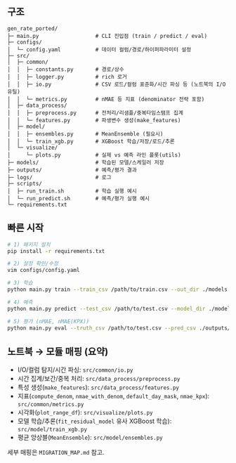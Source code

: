 ## 구조

```
gen_rate_ported/
├─ main.py                  # CLI 진입점 (train / predict / eval)
├─ configs/
│  └─ config.yaml           # 데이터 컬럼/경로/하이퍼파라미터 설정
├─ src/
│  ├─ common/
│  │  ├─ constants.py       # 경로/상수
│  │  ├─ logger.py          # rich 로거
│  │  ├─ io.py              # CSV 로드/컬럼 표준화/시간 파싱 등 (노트북의 I/O 유틸)
│  │  └─ metrics.py         # nMAE 등 지표 (denominator 전략 포함)
│  ├─ data_process/
│  │  ├─ preprocess.py      # 전처리/리샘플/중복타임스탬프 집계
│  │  └─ features.py        # 파생변수 생성(make_features)
│  ├─ model/
│  │  ├─ ensembles.py       # MeanEnsemble (필요시)
│  │  └─ train_xgb.py       # XGBoost 학습/저장/로드/추론
│  └─ visualize/
│     └─ plots.py           # 실제 vs 예측 라인 플롯(utils)
├─ models/                  # 학습된 모델/스케일러 저장
├─ outputs/                 # 예측/평가 결과
├─ logs/                    # 로그
├─ scripts/
│  ├─ run_train.sh          # 학습 실행 예시
│  └─ run_predict.sh        # 예측/평가 실행 예시
└─ requirements.txt
```

## 빠른 시작

```bash
# 1) 패키지 설치
pip install -r requirements.txt

# 2) 설정 확인/수정
vim configs/config.yaml

# 3) 학습
python main.py train --train_csv /path/to/train.csv --out_dir ./models

# 4) 예측
python main.py predict --test_csv /path/to/test.csv --model_dir ./models --out_csv ./outputs/preds.csv

# 5) 평가 (nMAE, nMAE(KPX))
python main.py eval --truth_csv /path/to/test.csv --pred_csv ./outputs/preds.csv --report ./outputs/metrics.json
```

## 노트북 → 모듈 매핑 (요약)

- I/O/컬럼 탐지/시간 파싱: `src/common/io.py`
- 시간 집계/보간/중복 처리: `src/data_process/preprocess.py`
- 특성 생성(`make_features`): `src/data_process/features.py`
- 지표(`compute_denom`, `nmae_with_denom`, `default_day_mask`, `nmae_kpx`): `src/common/metrics.py`
- 시각화(`plot_range_df`): `src/visualize/plots.py`
- 모델 학습/추론(`fit_residual_model` 유사 XGBoost 학습): `src/model/train_xgb.py`
- 평균 앙상블(`MeanEnsemble`): `src/model/ensembles.py`

세부 매핑은 `MIGRATION_MAP.md` 참고.
